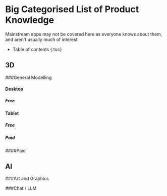 # Big Categorised List of Product Knowledge
Mainstream apps may not be covered here as everyone knows about them, and aren't usually much of interest

* Table of contents
{:toc}

## 3D

###General Modelling
#### Desktop
##### Free

#### Tablet
##### Free

##### Paid

####Paid

## AI

###Art and Graphics

###Chat / LLM

